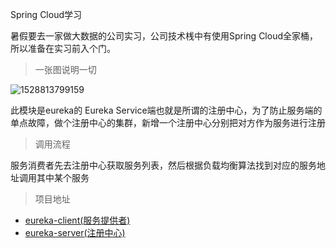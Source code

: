 Spring Cloud学习

暑假要去一家做大数据的公司实习，公司技术桟中有使用Spring Cloud全家桶，所以准备在实习前入个门。

> 一张图说明一切

![1528813799159](E:\代码\java_2018\springcloud\img\p1.png)

此模块是eureka的 Eureka Service端也就是所谓的注册中心，为了防止服务端的单点故障，做个注册中心的集群，新增一个注册中心分别把对方作为服务进行注册

> 调用流程

服务消费者先去注册中心获取服务列表，然后根据负载均衡算法找到对应的服务地址调用其中某个服务

> 项目地址

- [eureka-client(服务提供者)](https://github.com/StarPxc/learn-springcloud/blob/master/eureka-client/pom.xml)
- [eureka-server(注册中心)](https://github.com/StarPxc/learn-springcloud/blob/master/springcloud-eureka/pom.xml)

